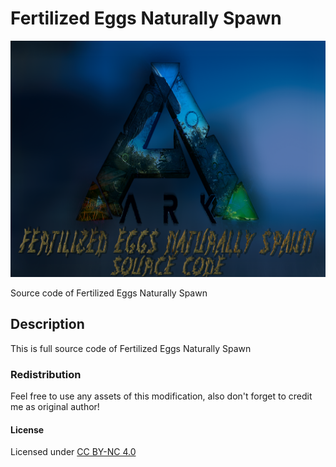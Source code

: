 # Fertilized Eggs Naturally Spawn

![Logo](https://raw.githubusercontent.com/L4-Wyrm/FENS/master/Logo/ARK_LOGO_FENS_SRC_New.png "Logo")

Source code of Fertilized Eggs Naturally Spawn

## Description
This is full source code of Fertilized Eggs Naturally Spawn

### Redistribution
Feel free to use any assets of this modification, also don't forget to credit me as original author!

#### License
Licensed under [CC BY-NC 4.0](https://raw.githubusercontent.com/L4-Wyrm/Tw/master/LICENSE)